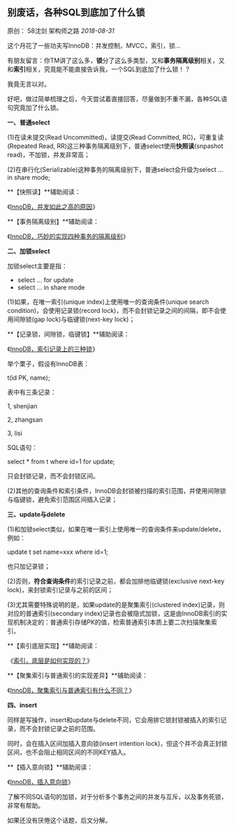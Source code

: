 ## 别废话，各种SQL到底加了什么锁

原创： 58沈剑 架构师之路  *2018-08-31*

这个月花了一些功夫写InnoDB：并发控制，MVCC，索引，锁... 



有朋友留言：你TM讲了这么多，**锁**分了这么多类型，又和**事务隔离级别**相关，又和**索引**相关，究竟能不能直接告诉我，一个SQL到底加了什么锁！？



我竟无言以对。



好吧，做过简单梳理之后，今天尝试着直接回答，尽量做到不重不漏，各种SQL语句究竟加了什么锁。



**一、普通select**

(1)在读未提交(Read Uncommitted)，读提交(Read Committed, RC)，可重复读(Repeated Read, RR)这三种事务隔离级别下，普通select使用**快照读**(snpashot read)，不加锁，并发非常高；



(2)在串行化(Serializable)这种事务的隔离级别下，普通select会升级为select ... in share mode;



**【快照读】**辅助阅读：

《[InnoDB，并发如此之高的原因](http://mp.weixin.qq.com/s?__biz=MjM5ODYxMDA5OQ==&mid=2651961444&idx=1&sn=830a93eb74ca484cbcedb06e485f611e&chksm=bd2d0db88a5a84ae5865cd05f8c7899153d16ec7e7976f06033f4fbfbecc2fdee6e8b89bb17b&scene=21#wechat_redirect)》



**【事务隔离级别】**辅助阅读：

《[InnoDB，巧妙的实现四种事务的隔离级别](http://mp.weixin.qq.com/s?__biz=MjM5ODYxMDA5OQ==&mid=2651961498&idx=1&sn=058097f882ff9d32f5cdf7922644d083&chksm=bd2d0d468a5a845026b7d2c211330a6bc7e9ebdaa92f8060265f60ca0b166f8957cbf3b0182c&scene=21#wechat_redirect)》



**二、加锁select**

加锁select主要是指：

- select ... for update
- select ... in share mode



(1)如果，在唯一索引(unique index)上使用唯一的查询条件(unique search condition)，会使用记录锁(record lock)，而不会封锁记录之间的间隔，即不会使用间隙锁(gap lock)与临键锁(next-key lock)；



**【记录锁，间隙锁，临键锁】**辅助阅读：

《[InnoDB，索引记录上的三种锁](http://mp.weixin.qq.com/s?__biz=MjM5ODYxMDA5OQ==&mid=2651961471&idx=1&sn=da257b4f77ac464d5119b915b409ba9c&chksm=bd2d0da38a5a84b5fc1417667fe123f2fbd2d7610b89ace8e97e3b9f28b794ad147c1290ceea&scene=21#wechat_redirect)》



举个栗子，假设有InnoDB表：

t(id PK, name);

 

表中有三条记录：

1, shenjian

2, zhangsan

3, lisi



SQL语句：

select * from t where id=1 for update;

只会封锁记录，而不会封锁区间。



(2)其他的查询条件和索引条件，InnoDB会封锁被扫描的索引范围，并使用间隙锁与临键锁，避免索引范围区间插入记录；



**三、update与delete**

(1)和加锁select类似，如果在唯一索引上使用唯一的查询条件来update/delete，例如：

update t set name=xxx where id=1;

也只加记录锁；



(2)否则，**符合查询条件**的索引记录之前，都会加排他临键锁(exclusive next-key lock)，来封锁索引记录与之前的区间；



(3)尤其需要特殊说明的是，如果update的是聚集索引(clustered index)记录，则对应的普通索引(secondary index)记录也会被隐式加锁，这是由InnoDB索引的实现机制决定的：普通索引存储PK的值，检索普通索引本质上要二次扫描聚集索引。



**【索引底层实现】**辅助阅读：

《[索引，底层是如何实现的？](http://mp.weixin.qq.com/s?__biz=MjM5ODYxMDA5OQ==&mid=2651961486&idx=1&sn=b319a87f87797d5d662ab4715666657f&chksm=bd2d0d528a5a84446fb88da7590e6d4e5ad06cfebb5cb57a83cf75056007ba29515c85b9a24c&scene=21#wechat_redirect)》



**【聚集索引与普通索引的实现差异】**辅助阅读：

《[InnoDB，聚集索引与普通索引有什么不同？](http://mp.weixin.qq.com/s?__biz=MjM5ODYxMDA5OQ==&mid=2651961494&idx=1&sn=34f1874c1e36c2bc8ab9f74af6546ec5&chksm=bd2d0d4a8a5a845c566006efce0831e610604a43279aab03e0a6dde9422b63944e908fcc6c05&scene=21#wechat_redirect)》



**四、insert**

同样是写操作，insert和update与delete不同，它会用排它锁封锁被插入的索引记录，而不会封锁记录之前的范围。



同时，会在插入区间加插入意向锁(insert intention lock)，但这个并不会真正封锁区间，也不会阻止相同区间的不同KEY插入。



**【插入意向锁】**辅助阅读：

《[InnoDB，插入意向锁](http://mp.weixin.qq.com/s?__biz=MjM5ODYxMDA5OQ==&mid=2651961461&idx=1&sn=b73293c71d8718256e162be6240797ef&chksm=bd2d0da98a5a84bfe23f0327694dbda2f96677aa91fcfc1c8a5b96c8a6701bccf2995725899a&scene=21#wechat_redirect)》



了解不同SQL语句的加锁，对于分析多个事务之间的并发与互斥，以及事务死锁，非常有帮助。



如果还没有厌倦这个话题，后文分解。